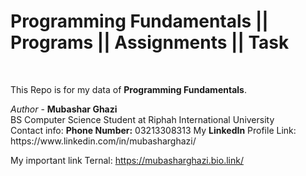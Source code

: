 # Programming Fundamentals || Programs || Assignments || Task
<br>
<p> This Repo is for my data of <b>Programming Fundamentals</b>. </p>
<i>Author</i> - <b> Mubashar Ghazi </b> <br>
BS Computer Science Student at Riphah International University
<br> Contact info:
<be>
<b>Phone Number:</b> 03213308313
<be><be>
My <b>LinkedIn</b> Profile Link:
          https://www.linkedin.com/in/mubasharghazi/
<be><be>

My important link Ternal:
        https://mubasharghazi.bio.link/
